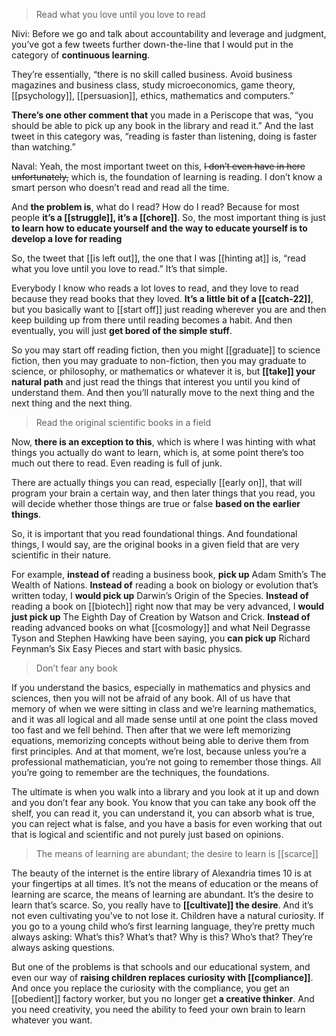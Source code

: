 > Read what you love until you love to read

Nivi: Before we go and talk about accountability and leverage and judgment, you’ve got a few tweets further down-the-line that I would put in the category of __continuous learning__.

They’re essentially, “there is no skill called business. Avoid business magazines and business class, study microeconomics, game theory, [[psychology]], [[persuasion]], ethics, mathematics and computers.”

__There’s one other comment that__ you made in a Periscope that was, “you should be able to pick up any book in the library and read it.” And the last tweet in this category was, “reading is faster than listening, doing is faster than watching.”

Naval: Yeah, the most important tweet on this, ~~I don’t even have in here unfortunately,~~ which is, the foundation of learning is reading. I don’t know a smart person who doesn’t read and read all the time.

And __the problem is__, what do I read? How do I read? 
Because for most people __it’s a [[struggle]], it’s a [[chore]]__.
So, the most important thing is just __to learn how to educate yourself and the way to educate yourself is to develop a love for reading__

So, the tweet that [[is left out]], the one that I was [[hinting at]] is, “read what you love until you love to read.” It’s that simple.

Everybody I know who reads a lot loves to read, and they love to read because they read books that they loved. 
__It’s a little bit of a [[catch-22]]__, but you basically want to [[start off]] just reading wherever you are and then keep building up from there until reading becomes a habit. 
And then eventually, you will just __get bored of the simple stuff__.

So you may start off reading fiction, 
then you might [[graduate]] to science fiction, 
then you may graduate to non-fiction, 
then you may graduate to science, or philosophy, or mathematics or whatever it is, 
but __[[take]] your natural path__ and just read the things that interest you until you kind of understand them. 
And then you’ll naturally move to the next thing and the next thing and the next thing.

> Read the original scientific books in a field

Now, __there is an exception to this__, which is where I was hinting with what things you actually do want to learn, which is, at some point there’s too much out there to read. 
Even reading is full of junk.

There are actually things you can read, especially [[early on]], that will program your brain a certain way, 
and then later things that you read, you will decide whether those things are true or false __based on the earlier things__.

So, it is important that you read foundational things. 
And foundational things, I would say, are the original books in a given field that are very scientific in their nature.

For example, 
__instead of__ reading a business book, __pick up__ Adam Smith’s The Wealth of Nations. 
__Instead of__ reading a book on biology or evolution that’s written today, I __would pick up__ Darwin’s Origin of the Species. 
__Instead of__ reading a book on [[biotech]] right now that may be very advanced, I __would just pick up__ The Eighth Day of Creation by Watson and Crick. 
__Instead of__ reading advanced books on what [[cosmology]] and what Neil Degrasse Tyson and Stephen Hawking have been saying, you __can pick up__ Richard Feynman’s Six Easy Pieces and start with basic physics.

> Don’t fear any book

If you understand the basics, especially in mathematics and physics and sciences, then you will not be afraid of any book. 
All of us have that memory of when we were sitting in class and we’re learning mathematics, and it was all logical and all made sense until at one point the class moved too fast and we fell behind.
Then after that we were left memorizing equations, memorizing concepts without being able to derive them from first principles. 
And at that moment, we’re lost, because unless you’re a professional mathematician, you’re not going to remember those things. 
All you’re going to remember are the techniques, the foundations.

The ultimate is when you walk into a library and you look at it up and down and you don’t fear any book. You know that you can take any book off the shelf, you can read it, you can understand it, you can absorb what is true, you can reject what is false, and you have a basis for even working that out that is logical and scientific and not purely just based on opinions.

> The means of learning are abundant; the desire to learn is [[scarce]]

The beauty of the internet is the entire library of Alexandria times 10 is at your fingertips at all times. It’s not the means of education or the means of learning are scarce, the means of learning are abundant. It’s the desire to learn that’s scarce. So, you really have to __[[cultivate]] the desire__.
And it’s not even cultivating you've to not lose it.
Children have a natural curiosity. If you go to a young child who’s first learning language, they’re pretty much always asking: What’s this? What’s that? Why is this? Who’s that? They’re always asking questions.

But one of the problems is that schools and our educational system, and even our way of __raising children replaces curiosity with [[compliance]]__. 
And once you replace the curiosity with the compliance, you get an [[obedient]] factory worker, but you no longer get __a creative thinker__. 
And you need creativity, you need the ability to feed your own brain to learn whatever you want.
